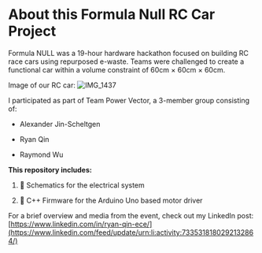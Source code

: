 # About this Formula Null RC Car Project

Formula NULL was a 19-hour hardware hackathon focused on building RC race cars using repurposed e-waste. Teams were challenged to create a functional car within a volume constraint of 60cm × 60cm × 60cm.

Image of our RC car:
![IMG_1437](https://github.com/user-attachments/assets/2067cb19-3ddc-440e-aadf-3c439d639543)

I participated as part of Team Power Vector, a 3-member group consisting of:

- Alexander Jin-Scheltgen

- Ryan Qin

- Raymond Wu
  

__This repository includes:__

1) 🔋 Schematics for the electrical system

2) 🔧 C++ Firmware for the Arduino Uno based motor driver 


For a brief overview and media from the event, check out my LinkedIn post:
[https://www.linkedin.com/in/ryan-qin-ece/](https://www.linkedin.com/feed/update/urn:li:activity:7335318180292132864/)

